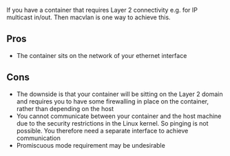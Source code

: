 If you have a container that requires Layer 2 connectivity e.g. for IP multicast in/out. Then macvlan is one way to achieve this.

## Pros
- The container sits on the network of your ethernet interface

## Cons
- The downside is that your container will be sitting on the Layer 2 domain and requires you to have some firewalling in place on the container, rather than depending on the host
- You cannot communicate between your container and the host machine due to the security restrictions in the Linux kernel. So pinging is not possible. You therefore need a separate interface to achieve communication
- Promiscuous mode requirement may be undesirable
